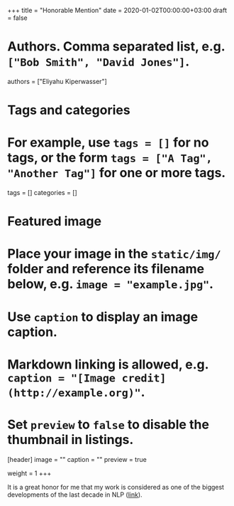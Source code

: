 +++
title = "Honorable Mention"
date = 2020-01-02T00:00:00+03:00
draft = false

# Authors. Comma separated list, e.g. `["Bob Smith", "David Jones"]`.
authors = ["Eliyahu Kiperwasser"]

# Tags and categories
# For example, use `tags = []` for no tags, or the form `tags = ["A Tag", "Another Tag"]` for one or more tags.
tags = []
categories = []

# Featured image
# Place your image in the `static/img/` folder and reference its filename below, e.g. `image = "example.jpg"`.
# Use `caption` to display an image caption.
#   Markdown linking is allowed, e.g. `caption = "[Image credit](http://example.org)"`.
# Set `preview` to `false` to disable the thumbnail in listings.
[header]
image = ""
caption = ""
preview = true

  weight = 1
+++

It is a great honor for me that my work is considered as one of the biggest developments of the last decade in NLP ([link](https://threadreaderapp.com/thread/1212727352037429248.html)).

